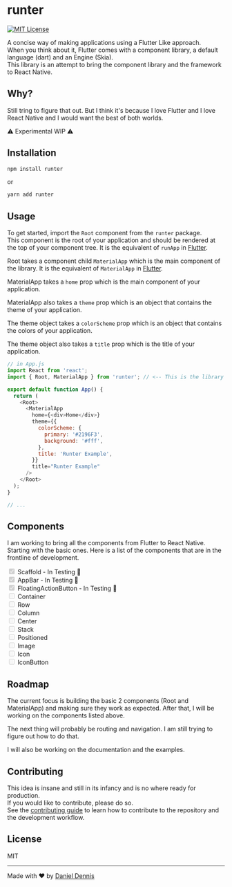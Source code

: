 # runter

[![MIT License](https://img.shields.io/badge/License-MIT-green.svg)](https://choosealicense.com/licenses/mit/)

A concise way of making applications using a Flutter Like approach.
<br>
When you think about it, Flutter comes with a component library, a default language (dart) and an Engine (Skia).
<br>
This library is an attempt to bring the component library and the framework to React Native.

## Why?

Still tring to figure that out. But I think it's because I love Flutter and I love React Native and I would want the best of both worlds.

⚠️ Experimental WIP ⚠️

## Installation

```sh
npm install runter
```

or

```sh
yarn add runter
```

## Usage

To get started, import the `Root` component from the `runter` package.
<br>
This component is the root of your application and should be rendered at the top of your component tree. It is the equivalent of `runApp` in [Flutter](https://api.flutter.dev/flutter/widgets/runApp.html).

Root takes a component child `MaterialApp` which is the main component of the library. It is the equivalent of `MaterialApp` in [Flutter](https://api.flutter.dev/flutter/material/MaterialApp-class.html).

MaterialApp takes a `home` prop which is the main component of your application.

MaterialApp also takes a `theme` prop which is an object that contains the theme of your application.

The theme object takes a `colorScheme` prop which is an object that contains the colors of your application.

The theme object also takes a `title` prop which is the title of your application.

```js
// in App.js
import React from 'react';
import { Root, MaterialApp } from 'runter'; // <-- This is the library

export default function App() {
  return (
    <Root>
      <MaterialApp
        home={<div>Home</div>}
        theme={{
          colorScheme: {
            primary: '#2196F3',
            background: '#fff',
          },
          title: 'Runter Example',
        }}
        title="Runter Example"
      />
    </Root>
  );
}

// ...
```

## Components

I am working to bring all the components from Flutter to React Native. Starting with the basic ones. Here is a list of the components that are in the frontline of development.

 <input type="checkbox" disabled checked /> Scaffold - In Testing 🧪 <br/>
 <input type="checkbox" disabled checked /> AppBar - In Testing 🧪 <br/>
 <input type="checkbox" disabled checked /> FloatingActionButton - In Testing 🧪 <br/>
<input type="checkbox" disabled /> Container <br/>
<input type="checkbox" disabled /> Row <br/>
<input type="checkbox" disabled /> Column <br/>
<input type="checkbox" disabled /> Center <br/>
<input type="checkbox" disabled /> Stack <br/>
<input type="checkbox" disabled /> Positioned <br/>
<input type="checkbox" disabled /> Image <br/>
<input type="checkbox" disabled /> Icon <br/>
<input type="checkbox" disabled /> IconButton <br/>

## Roadmap

The current focus is building the basic 2 components (Root and MaterialApp) and making sure they work as expected. After that, I will be working on the components listed above.

The next thing will probably be routing and navigation. I am still trying to figure out how to do that.

I will also be working on the documentation and the examples.

## Contributing

This idea is insane and still in its infancy and is no where ready for production.
<br>
If you would like to contribute, please do so.
<br>
See the [contributing guide](CONTRIBUTING.md) to learn how to contribute to the repository and the development workflow.

## License

MIT

---

Made with ❤️ by [Daniel Dennis](https://github.com/katungi)
